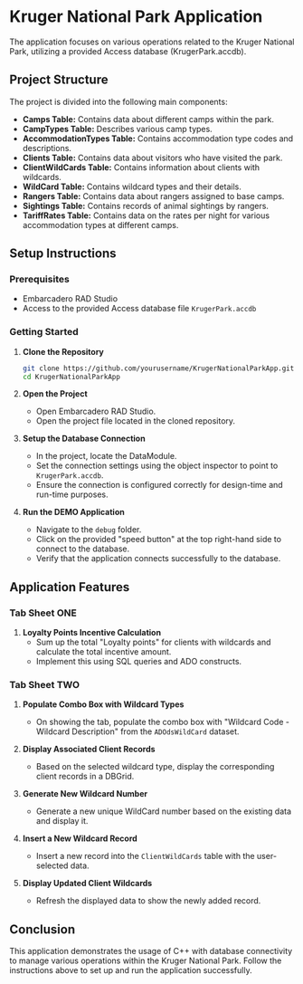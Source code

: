 # Kruger National Park Application

The application focuses on various operations related to the Kruger National Park, utilizing a provided Access database (KrugerPark.accdb).

## Project Structure

The project is divided into the following main components:

- **Camps Table:** Contains data about different camps within the park.
- **CampTypes Table:** Describes various camp types.
- **AccommodationTypes Table:** Contains accommodation type codes and descriptions.
- **Clients Table:** Contains data about visitors who have visited the park.
- **ClientWildCards Table:** Contains information about clients with wildcards.
- **WildCard Table:** Contains wildcard types and their details.
- **Rangers Table:** Contains data about rangers assigned to base camps.
- **Sightings Table:** Contains records of animal sightings by rangers.
- **TariffRates Table:** Contains data on the rates per night for various accommodation types at different camps.

## Setup Instructions

### Prerequisites

- Embarcadero RAD Studio
- Access to the provided Access database file `KrugerPark.accdb`

### Getting Started

1. **Clone the Repository**
    ```bash
    git clone https://github.com/yourusername/KrugerNationalParkApp.git
    cd KrugerNationalParkApp
    ```

2. **Open the Project**
   - Open Embarcadero RAD Studio.
   - Open the project file located in the cloned repository.

3. **Setup the Database Connection**
   - In the project, locate the DataModule.
   - Set the connection settings using the object inspector to point to `KrugerPark.accdb`.
   - Ensure the connection is configured correctly for design-time and run-time purposes.

4. **Run the DEMO Application**
   - Navigate to the `debug` folder.
   - Click on the provided "speed button" at the top right-hand side to connect to the database.
   - Verify that the application connects successfully to the database.

## Application Features

### Tab Sheet ONE
1. **Loyalty Points Incentive Calculation**
   - Sum up the total "Loyalty points" for clients with wildcards and calculate the total incentive amount.
   - Implement this using SQL queries and ADO constructs.

### Tab Sheet TWO
1. **Populate Combo Box with Wildcard Types**
   - On showing the tab, populate the combo box with "Wildcard Code - Wildcard Description" from the `ADOdsWildCard` dataset.

2. **Display Associated Client Records**
   - Based on the selected wildcard type, display the corresponding client records in a DBGrid.

3. **Generate New Wildcard Number**
   - Generate a new unique WildCard number based on the existing data and display it.

4. **Insert a New Wildcard Record**
   - Insert a new record into the `ClientWildCards` table with the user-selected data.

5. **Display Updated Client Wildcards**
   - Refresh the displayed data to show the newly added record.

## Conclusion

This application demonstrates the usage of C++ with database connectivity to manage various operations within the Kruger National Park. 
Follow the instructions above to set up and run the application successfully.
